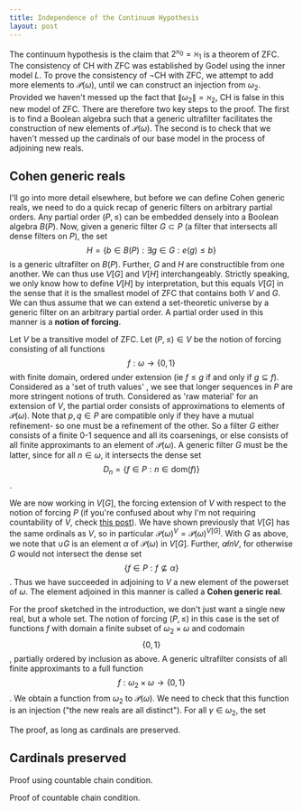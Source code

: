 ```yaml
---
title: Independence of the Continuum Hypothesis
layout: post
---
```


<script type="text/x-mathjax-config"> MathJax.Hub.Config({ tex2jax: { inlineMath: [['$','$'], ['\\(','\\)']], processEscapes: true } }); </script> <script src="https://cdnjs.cloudflare.com/ajax/libs/mathjax/2.7.0/MathJax.js?config=TeX-AMS-MML_HTMLorMML" type="text/javascript"></script>

The continuum hypothesis is the claim that $2^{\aleph_0} = \aleph_1$ is a theorem of ZFC. The consistency of CH with ZFC was established by Godel using the inner model $L$. To prove the consistency of $\lnot$CH with ZFC, we attempt to add more elements to $\mathcal{P}(\omega)$, until we can construct an injection from $\omega_2$. Provided we haven't messed up the fact that $\| \omega_2 \| = \aleph_2$, CH is false in this new model of ZFC. There are therefore two key steps to the proof. The first is to find a Boolean algebra such that a generic ultrafilter facilitates the construction of new elements of $\mathcal{P}(\omega)$. The second is to check that we haven't messed up the cardinals of our base model in the process of adjoining new reals. 

## Cohen generic reals

I'll go into more detail elsewhere, but before we can define Cohen generic reals, we need to do a quick recap of generic filters on arbitrary partial orders. Any partial order $(P, \leq)$ can be embedded densely into a Boolean algebra $B(P)$. Now, given a generic filter $G \subset P$ (a filter that intersects all dense filters on $P$), the set $$H = \{b \in B(P): \exists g \in G: e(g) \leq b\}$$ is a generic ultrafilter on $B(P)$. Further, $G$ and $H$ are constructible from one another. We can thus use $V[G]$ and $V[H]$ interchangeably. Strictly speaking, we only know how to define $V[H]$ by interpretation, but this equals $V[G]$ in the sense that it is the smallest model of ZFC that contains both $V$ and $G$. We can thus assume that we can extend a set-theoretic universe by a generic filter on an arbitrary partial order. A partial order used in this manner is a **notion of forcing**.

Let $V$ be a transitive model of ZFC. Let $(P, \leq) \in V$ be the notion of forcing consisting of all functions $$f : \omega \to \{0,1\}$$ with finite domain, ordered under extension (ie $f \leq g$ if and only if $g \subseteq f$). Considered as a 'set of truth values' , we see that longer sequences in $P$ are more stringent notions of truth. Considered as 'raw material' for an extension of $V$, the partial order consists of approximations to elements of $\mathcal{P}(\omega)$. Note that $p, q \in P$ are compatible only if they have a mutual refinement- so one must be a refinement of the other. So a filter $G$ either consists of a finite 0-1 sequence and all its coarsenings, or else consists of all finite approximants to an element of $\mathcal{P}(\omega)$. A generic filter $G$ must be the latter, since for all $n \in \omega$, it intersects the dense set $$D_n = \{f \in P: n \in \textrm{dom}(f)\}$$.

We are now working in $V[G]$, the forcing extension of $V$ with respect to the notion of forcing $P$ (if you're confused about why I'm not requiring countability of $V$, check [this post](https://hilbert-spaess.github.io/2020/05/24/forcing-frameworks.html)). We have shown previously that $V[G]$ has the same ordinals as $V$, so in particular $\mathcal{P}(\omega)^V = \mathcal{P}(\omega)^{V[G]}$. With $G$ as above, we note that $\cup G$ is an element $\alpha$ of $\mathcal{P}(\omega)$ in $V[G]$. Further, $\alpha \not in V$, for otherwise $G$ would not intersect the dense set $$\{f \in P: f \not \subseteq \alpha\}$$. Thus we have succeeded in adjoining to $V$ a new element of the powerset of $\omega$. The element adjoined in this manner is called a **Cohen generic real**.

For the proof sketched in the introduction, we don't just want a single new real, but a whole set. The notion of forcing $(P, \leq)$ in this case is the set of functions $f$ with domain a finite subset of $\omega_2 \times \omega$ and codomain $$\{0,1\}$$, partially ordered by inclusion as above. A generic ultrafilter consists of all finite approximants to a full function $$f : \omega_2 \times \omega \to \{0,1\}$$. We obtain a function from $\omega_2$ to $\mathcal{P}(\omega)$. We need to check that this function is an injection ("the new reals are all distinct"). For all $\gamma \in \omega_2$, the set 

The proof, as long as cardinals are preserved.

## Cardinals preserved

Proof using countable chain condition.

Proof of countable chain condition.